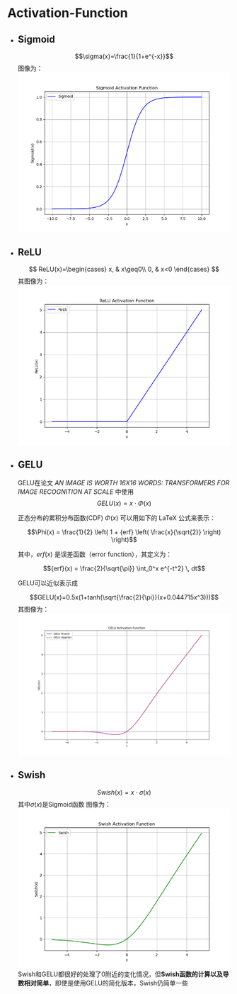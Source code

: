 # Activation-Function
- ## Sigmoid
  $$\sigma(x)=\frac{1}{1+e^{-x}}$$
  图像为：
  ![image](./Function%20Image/Sigmoid.png)
- ## ReLU
    $$
    ReLU(x)=\begin{cases}
    x, & x\geq0\\
    0, & x<0
    \end{cases}
    $$
    其图像为：
    ![image](./Function%20Image/ReLU.png)
- ## GELU
    GELU在论文 *AN IMAGE IS WORTH 16X16 WORDS: TRANSFORMERS FOR IMAGE RECOGNITION AT SCALE* 中使用
    $$GELU(x)=x \cdot \Phi(x)$$  

    正态分布的累积分布函数(CDF) $\Phi(x)$ 可以用如下的 LaTeX 公式来表示：

    $$\Phi(x) = \frac{1}{2} \left( 1 + {erf} \left( \frac{x}{\sqrt{2}} \right) \right)$$

    其中，${erf}(x)$ 是误差函数（error function），其定义为：

    $${erf}(x) = \frac{2}{\sqrt{\pi}} \int_0^x e^{-t^2} \, dt$$

    GELU可以近似表示成

    $$GELU(x)=0.5x(1+tanh(\sqrt{\frac{2}{\pi}}(x+0.044715x^3)))$$
    其图像为：
    ![image](./Function%20Image/GELU.png)
- ## Swish
    $$Swish(x)=x\cdot\sigma(x)$$
    其中$\sigma(x)$是Sigmoid函数
    图像为：
    ![image](./Function%20Image/Swish.png)
Swish和GELU都很好的处理了0附近的变化情况，但**Swish函数的计算以及导数相对简单**，即使是使用GELU的简化版本，Swish仍简单一些